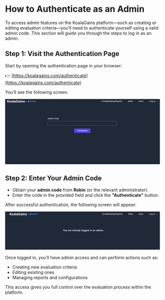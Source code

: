 # How to Authenticate as an Admin

To access admin features on the KoalaGains platform—such as creating or editing evaluation criteria—you’ll need to authenticate yourself using a valid admin code. This section will guide you through the steps to log in as an admin.

## Step 1: Visit the Authentication Page

Start by opening the authentication page in your browser:

👉 [https://koalagains.com/authenticate](https://koalagains.com/authenticate)

You’ll see the following screen:

![Authentication](./images/authentication/authentication.png)

## Step 2: Enter Your Admin Code

- Obtain your **admin code** from **Robin** (or the relevant administrator).
- Enter the code in the provided field and click the **"Authenticate"** button.

After successful authentication, the following screen will appear:

![Logged In](./images/authentication/logged_in.png)

Once logged in, you’ll have admin access and can perform actions such as:

- Creating new evaluation criteria
- Editing existing ones
- Managing reports and configurations

This access gives you full control over the evaluation process within the platform.
